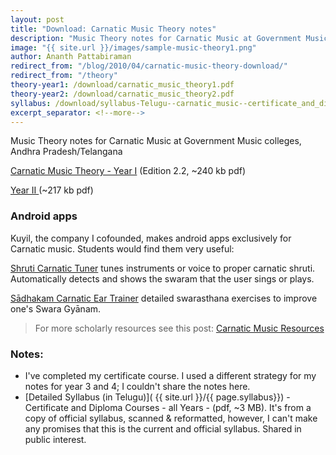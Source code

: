 ```yaml
---
layout: post
title: "Download: Carnatic Music Theory notes"
description: "Music Theory notes for Carnatic Music at Government Music colleges, Andhra Pradesh/Telangana. PDFs. Free download"
image: "{{ site.url }}/images/sample-music-theory1.png"
author: Ananth Pattabiraman
redirect_from: "/blog/2010/04/carnatic-music-theory-download/"
redirect_from: "/theory"
theory-year1: /download/carnatic_music_theory1.pdf
theory-year2: /download/carnatic_music_theory2.pdf  
syllabus: /download/syllabus-Telugu--carnatic_music--certificate_and_diploma--all_years.pdf  
excerpt_separator: <!--more-->
---
```



<p>Music Theory notes for Carnatic Music at Government Music colleges, Andhra Pradesh/Telangana</p>
<p> <a class="btn btn-primary" href="{{ site.url }}/{{ page.theory-year1}}">Carnatic Music Theory - Year I</a> (Edition 2.2, ~240 kb pdf)</p>
<p> <a class="btn btn-primary" href="{{ site.url }}/{{ page.theory-year2}}">Year II </a> (~217 kb pdf)</p>

### Android apps

<p>Kuyil, the company I cofounded, makes android apps exclusively for Carnatic music. Students would find them very useful:</p>
<div itemscope itemtype="schema.org/MobileApplication">
<meta itemprop="operatingSystem" content="Android" />
<meta itemprop="applicationCategory" content="Music" />
<p><a class="btn btn-success" itemprop="url" href="https://play.google.com/store/apps/details?id=org.kuyil.shruti"><span itemprop="name">Shruti Carnatic Tuner</span></a> <span itemprop="featureList">tunes instruments or voice to proper carnatic shruti. Automatically detects and shows the swaram that the user sings or plays.</span></p></div>
<div itemscope itemtype="schema.org/MobileApplication">
<meta itemprop="operatingSystem" content="Android" />
<meta itemprop="applicationCategory" content="Education" />
<p><a class="btn btn-success" itemprop="url" href="https://play.google.com/store/apps/details?id=org.kuyil.sadhakam"><span itemprop="name">Sādhakam Carnatic Ear Trainer</span></a> <span itemprop="featureList">detailed swarasthana exercises to improve one's Swara Gyānam.</span></p></div>

<!--more-->

<blockquote>For more scholarly resources see this post: <a href="{% post_url blog/2016-04-25-carnatic-resources %}">Carnatic Music Resources</a></blockquote>

### Notes:

* I've completed my certificate course. I used a different strategy for my notes for year 3 and 4; I couldn't share the notes here.
* [Detailed Syllabus (in Telugu)]( {{ site.url }}/{{ page.syllabus}}) - Certificate and Diploma Courses - all Years - (pdf, ~3 MB). It's from a copy of official syllabus, scanned & reformatted, however, I can't make any promises that this is the current and official syllabus. Shared in public interest.



